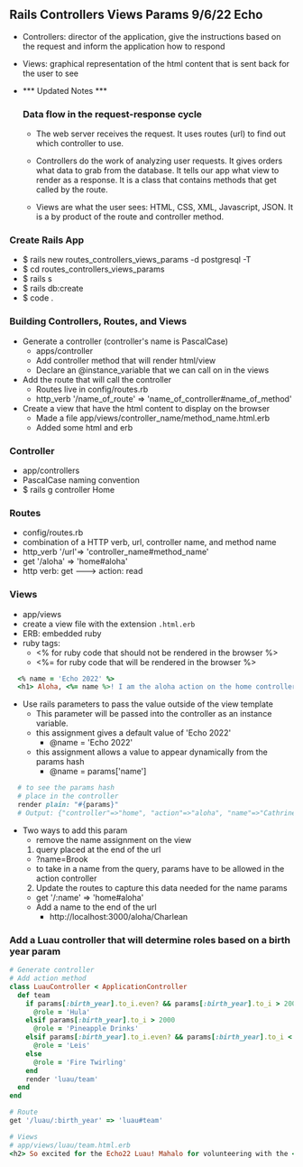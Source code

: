 ## Rails Controllers Views Params 9/6/22 Echo

- Controllers: director of the application, give the instructions based on the request and inform the application how to respond

- Views: graphical representation of the html content that is sent back for the user to see

- *** Updated Notes ***
  ### Data flow in the request-response cycle
  - The web server receives the request. It uses routes (url) to find out which controller to use.

  - Controllers do the work of analyzing user requests. It gives orders what data to grab from the database. It tells our app what view to render as a response. It is a class that contains methods that get called by the route. 

  - Views are what the user sees: HTML, CSS, XML, Javascript, JSON. It is a by product of the route and controller method.

### Create Rails App
- $ rails new routes_controllers_views_params -d postgresql -T
- $ cd routes_controllers_views_params
- $ rails s
- $ rails db:create
- $ code .

### Building Controllers, Routes, and Views
- Generate a controller (controller's name is PascalCase)
  - apps/controller
  - Add controller method that will render html/view
  - Declare an @instance_variable that we can call on in the views
- Add the route that will call the controller
  - Routes live in config/routes.rb
  - http_verb '/name_of_route' => 'name_of_controller#name_of_method'
- Create a view that have the html content to display on the browser
  - Made a file app/views/controller_name/method_name.html.erb
  - Added some html and erb

### Controller
- app/controllers
- PascalCase naming convention
- $ rails g controller Home

### Routes
- config/routes.rb
- combination of a HTTP verb, url, controller name, and method name
- http_verb '/url'=> 'controller_name#method_name'
- get '/aloha' => 'home#aloha'
- http verb: get ---> action: read

### Views
- app/views
- create a view file with the extension `.html.erb`
- ERB: embedded ruby
- ruby tags: 
  - <% for ruby code that should not be rendered in the browser %>
  - <%= for ruby code that will be rendered in the browser %>

```ruby
  <% name = 'Echo 2022' %>
  <h1> Aloha, <%= name %>! I am the aloha action on the home controller.</h1>
```

- Use rails parameters to pass the value outside of the view template
  - This parameter will be passed into the controller as an instance variable.
  - this assignment gives a default value of 'Echo 2022'
    - @name = 'Echo 2022'
  - this assignment allows a value to appear dynamically from the params hash
    - @name = params['name']

```ruby
  # to see the params hash
  # place in the controller
  render plain: "#{params}"
  # Output: {"controller"=>"home", "action"=>"aloha", "name"=>"Cathrine"}
```

- Two ways to add this param
  - remove the name assignment on the view
  1. query placed at the end of the url
    - ?name=Brook
    - to take in a name from the query, params have to be allowed in the action controller
  2. Update the routes to capture this data needed for the name params
    - get '/:name' => 'home#aloha'
    - Add a name to the end of the url
      - http://localhost:3000/aloha/Charlean


### Add a Luau controller that will determine roles based on a birth year param
```ruby
# Generate controller
# Add action method
class LuauController < ApplicationController
  def team
    if params[:birth_year].to_i.even? && params[:birth_year].to_i > 2000
      @role = 'Hula'
    elsif params[:birth_year].to_i > 2000
      @role = 'Pineapple Drinks'
    elsif params[:birth_year].to_i.even? && params[:birth_year].to_i < 2000
      @role = 'Leis'
    else
      @role = 'Fire Twirling'
    end
    render 'luau/team'
  end
end

# Route
get '/luau/:birth_year' => 'luau#team'

# Views
# app/views/luau/team.html.erb
<h2> So excited for the Echo22 Luau! Mahalo for volunteering with the <%= @role %> department. </h2>
```